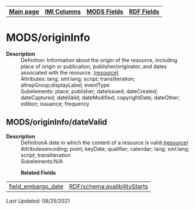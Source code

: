 <!DOCTYPE html>
<html>

<body>
<table style="width:100%">
  <tr>
    <th><a href="index.md">Main page</a></th>
	<th><a href="IMI.md">IMI Columns</a></th>
    <th><a href="MODS.md">MODS Fields</a></th>
    <th><a href="RDF.md">RDF Fields</a></th>
  </tr>
</table>

<h1>MODS/originInfo</h1>
<dl>
  <dt><b>Description</b></dt>
  <dd>Definition: Information about the origin of the resource, including place of origin or publication, publisher/originator, and dates associated with the resource. <a href="https://www.loc.gov/standards/mods/userguide/origininfo.md"> (resource)</a>
</dd>
  <dd>Attributes: lang; xml:lang; script; transliteration; altrepGroup;displayLabel; eventType</dd>
  <dd>Subelements:  place; publisher; dateIssued; dateCreated; dateCaptured; dateValid; dateModified; copyrightDate; dateOther; edition; issuance; frequency</dd>
<h2 id="dateValid">MODS/originInfo/dateValid</h2>
<dl>
  <dt><b>Description</b></dt>
  <dd>DefinitionA date in which the content of a resource is valid.<a href="https://www.loc.gov/standards/mods/userguide/origininfo.md#datevalid">(resource)</a></dd>
  <dd>Attributesencoding; point; keyDate; qualifier; calendar; lang; xml:lang; script; transliteration</dd>
  <dd>Subelements:N/A</dd> 
<dl>
	<dd><b>Related Fields</b></dd>
		<table>
			<td><a href="embargo_date.md">field_embargo_date</a></td>
			<td><a href="rdf.schema.availabilityStarts.md">RDF/schema:avalibilityStarts</a></td>
		</table>
</dl>
<p><i>Last Updated: </i></font>08/25/2021</p>
</body>
</html>